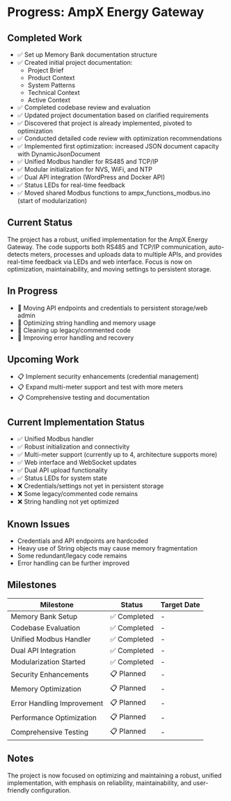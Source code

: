 # Progress: AmpX Energy Gateway

## Completed Work
- ✅ Set up Memory Bank documentation structure
- ✅ Created initial project documentation:
  - Project Brief
  - Product Context
  - System Patterns
  - Technical Context
  - Active Context
- ✅ Completed codebase review and evaluation
- ✅ Updated project documentation based on clarified requirements
- ✅ Discovered that project is already implemented, pivoted to optimization
- ✅ Conducted detailed code review with optimization recommendations
- ✅ Implemented first optimization: increased JSON document capacity with DynamicJsonDocument
- ✅ Unified Modbus handler for RS485 and TCP/IP
- ✅ Modular initialization for NVS, WiFi, and NTP
- ✅ Dual API integration (WordPress and Docker API)
- ✅ Status LEDs for real-time feedback
- ✅ Moved shared Modbus functions to ampx_functions_modbus.ino (start of modularization)

## Current Status
The project has a robust, unified implementation for the AmpX Energy Gateway. The code supports both RS485 and TCP/IP communication, auto-detects meters, processes and uploads data to multiple APIs, and provides real-time feedback via LEDs and web interface. Focus is now on optimization, maintainability, and moving settings to persistent storage.

## In Progress
- 🔄 Moving API endpoints and credentials to persistent storage/web admin
- 🔄 Optimizing string handling and memory usage
- 🔄 Cleaning up legacy/commented code
- 🔄 Improving error handling and recovery

## Upcoming Work
- 📋 Implement security enhancements (credential management)
- 📋 Expand multi-meter support and test with more meters
- 📋 Comprehensive testing and documentation

## Current Implementation Status
- ✅ Unified Modbus handler
- ✅ Robust initialization and connectivity
- ✅ Multi-meter support (currently up to 4, architecture supports more)
- ✅ Web interface and WebSocket updates
- ✅ Dual API upload functionality
- ✅ Status LEDs for system state
- ❌ Credentials/settings not yet in persistent storage
- ❌ Some legacy/commented code remains
- ❌ String handling not yet optimized

## Known Issues
- Credentials and API endpoints are hardcoded
- Heavy use of String objects may cause memory fragmentation
- Some redundant/legacy code remains
- Error handling can be further improved

## Milestones
| Milestone | Status | Target Date |
|-----------|--------|-------------|
| Memory Bank Setup | ✅ Completed | - |
| Codebase Evaluation | ✅ Completed | - |
| Unified Modbus Handler | ✅ Completed | - |
| Dual API Integration | ✅ Completed | - |
| Modularization Started | ✅ Completed | - |
| Security Enhancements | 📋 Planned | - |
| Memory Optimization | 📋 Planned | - |
| Error Handling Improvement | 📋 Planned | - |
| Performance Optimization | 📋 Planned | - |
| Comprehensive Testing | 📋 Planned | - |

## Notes
The project is now focused on optimizing and maintaining a robust, unified implementation, with emphasis on reliability, maintainability, and user-friendly configuration. 